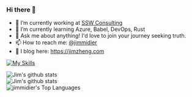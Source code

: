 ### Hi there 👋  
  
- 🔭 I’m currently working at [SSW Consulting](https://www.ssw.com.au)
- 🌱 I’m currently learning Azure, Babel, DevOps, Rust
- 💬 Ask me about anything! I'd love to join your journey seeking truth.
- 📫 How to reach me: [@jimmidier](https://github.com/jimmidier)
- 📃 I blog here: https://jimzheng.com

[![My Skills](https://skillicons.dev/icons?i=azure,dotnet,docker,angular,react,nextjs,bots,github,js,ts,dart,reactivex,tailwind)](https://skillicons.dev)

![Jim's github stats](https://github-readme-stats.vercel.app/api?username=jimmidier&theme=dracula&show_icons=true&hide_border=true&count_private=true)  
![Jim's github stats](https://github-readme-streak-stats.herokuapp.com/?user=jimmidier&theme=dracula&hide_border=true)  
![jimmidier's Top Languages](https://github-readme-stats.vercel.app/api/top-langs/?username=jimmidier&theme=dracula&show_icons=true&hide_border=true&layout=compact)

<!--
**jimmidier/jimmidier** is a ✨ _special_ ✨ repository because its `README.md` (this file) appears on your GitHub profile.

Here are some ideas to get you started:

- 🔭 I’m currently working on ...
- 🌱 I’m currently learning ...
- 👯 I’m looking to collaborate on ...
- 🤔 I’m looking for help with ...
- 💬 Ask me about ...
- 📫 How to reach me: ...
- 😄 Pronouns: ...
- ⚡ Fun fact: ...
-->
